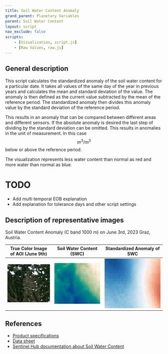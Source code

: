 ```yaml
---
title: Soil Water Content Anomaly
grand_parent: Planetary Variables
parent: Soil Water Content
layout: script
nav_exclude: false
scripts:
    - [Visualization, script.js]
    - [Raw Values, raw.js]
---
```


## General description

This script calculates the standardized anomaly of the soil water content for a particular date. It takes all values of the same day of the year in previous years and calculates the mean and standard deviation of the value. The anomaly is then defined as the current value subtracted by the mean of the reference period. The standardized anomaly then divides this anomaly value by the standard deviation of the reference period.

This results in an anomaly that can be compared between different areas and different sensors. If the absolute anomaly is desired the last step of dividing by the standard deviation can be omitted. This results in anomalies in the unit of measurement. In this case $$m^3/m^3$$ below or above the reference period.

The visualization represents less water content than normal as red and more water than normal as blue.

# TODO

-   Add multi temporal EOB explanation
-   Add explanation for tolerance days and other script settings

## Description of representative images

Soil Water Content Anomaly (C band 1000 m) on June 3rd, 2023 Graz, Austria.

| True Color Image of AOI (June 9th) |      Soil Water Content (SWC)      |              Standardized Anomaly of SWC               |
| :--------------------------------: | :--------------------------------: | :----------------------------------------------------: |
| ![True Color](fig/true_color.png)  | ![Soil Water Content](fig/swc.png) | ![Soil Water Content Anomaly example](fig/anomaly.png) |

## References

-   [Product specifications](https://planet.widen.net/s/5xtzljjwgg)
-   [Data sheet](https://planet.widen.net/s/cv7bfjhhd5)
-   [Sentinel Hub documentation about Soil Water Content](https://docs.sentinel-hub.com/api/latest/data/planet/soil-water-content/)
